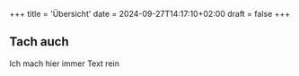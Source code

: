 +++
title = 'Übersicht'
date = 2024-09-27T14:17:10+02:00
draft = false
+++
## Tach auch

Ich mach hier immer Text rein
